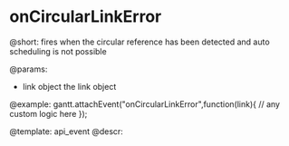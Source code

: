onCircularLinkError
=============

@short:
	fires when the circular reference has been detected and auto scheduling is not possible

@params:

- link 			object			the link object

@example:
gantt.attachEvent("onCircularLinkError",function(link){
	// any custom logic here
});

@template:	api_event
@descr:

